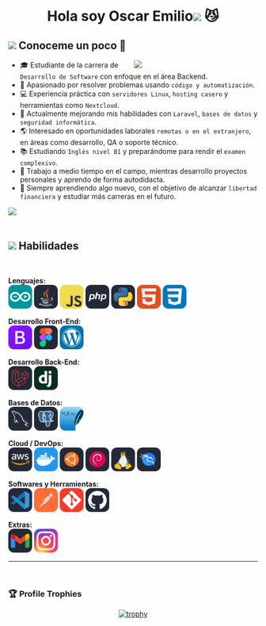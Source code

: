 <h1 align="center"><b>Hola soy Oscar Emilio</b><img src="https://media.giphy.com/media/hvRJCLFzcasrR4ia7z/giphy.gif" width="35"> 😼</h1>

## <picture><img src="https://github.com/7oSkaaa/7oSkaaa/blob/main/Images/about_me.gif?raw=true" width="50px"></picture> Conoceme un poco 🤗

<picture><img align="right" src="https://github.com/7oSkaaa/7oSkaaa/blob/main/Images/Right_Side.gif?raw=true" width="250px"></picture>

- 🎓 Estudiante de la carrera de `Desarrollo de Software` con enfoque en el área Backend.
- 🧠 Apasionado por resolver problemas usando `código y automatización`.
- 💻 Experiencia práctica con `servidores Linux`, `hosting casero` y herramientas como `Nextcloud`.
- 🔧 Actualmente mejorando mis habilidades con `Laravel`, `bases de datos` y `seguridad informática`.
- 🌎 Interesado en oportunidades laborales `remotas o en el extranjero`, en áreas como desarrollo, QA o soporte técnico.
- 📚 Estudiando `Inglés nivel B1` y preparándome para rendir el `examen complexivo`.
- 🔋 Trabajo a medio tiempo en el campo, mientras desarrollo proyectos personales y aprendo de forma autodidacta.
- 🚀 Siempre aprendiendo algo nuevo, con el objetivo de alcanzar `libertad financiera` y estudiar más carreras en el futuro.

<img src="https://user-images.githubusercontent.com/73097560/115834477-dbab4500-a447-11eb-908a-139a6edaec5c.gif"><br><br>

## <img src="https://media2.giphy.com/media/QssGEmpkyEOhBCb7e1/giphy.gif?cid=ecf05e47a0n3gi1bfqntqmob8g9aid1oyj2wr3ds3mg700bl&rid=giphy.gif" width ="25"><b> Habilidades</b>
<br>

<p align="center">

<!-- Lenguajes -->
<b>Lenguajes:</b><br>
<img src="./icons/Arduino.svg" width="48">
<img src="./icons/Java-Dark.svg" width="48">
<img src="./icons/JavaScript.svg" width="48">
<img src="./icons/PHP-Dark.svg" width="48">
<img src="./icons/Python-Dark.svg" width="48">
<img src="./icons/HTML.svg" width="48">
<img src="./icons/CSS.svg" width="48">

<!-- Front-End -->
<b>Desarrollo Front-End:</b><br>
<img src="./icons/Bootstrap.svg" width="48">
<img src="./icons/Figma-Dark.svg" width="48">
<img src="./icons/Wordpress.svg" width="48">

<!-- Back-End -->
<b>Desarrollo Back-End:</b><br>
<img src="./icons/Laravel-Dark.svg" width="48">
<img src="./icons/Django.svg" width="48">

<!-- Bases de Datos -->
<b>Bases de Datos:</b><br>
<img src="./icons/MySQL-Dark.svg" width="48">
<img src="./icons/PostgreSQL-Dark.svg" width="48">
<img src="./icons/SQLite.svg" width="48">

<!-- Cloud & DevOps -->
<b>Cloud / DevOps:</b><br>
<img src="./icons/AWS-Dark.svg" width="48">
<img src="./icons/Docker.svg" width="48">
<img src="./icons/Ubuntu-Dark.svg" width="48">
<img src="./icons/Debian-Dark.svg" width="48">
<img src="./icons/Linux-Dark.svg" width="48">
<img src="./icons/Kali-Dark.svg" width="48">

<!-- Herramientas -->
<b>Softwares y Herramientas:</b><br>
<img src="./icons/VSCode-Dark.svg" width="48">
<img src="./icons/Postman.svg" width="48">
<img src="./icons/Git.svg" width="48">
<img src="./icons/Github-Dark.svg" width="48">

<!-- Extras -->
<b>Extras:</b><br>
<img src="./icons/Gmail-Dark.svg" width="48">
<img src="./icons/Instagram.svg" width="48">
<br>

</p>

-----

<br>

### 🏆 Profile Trophies

<div align=center>
 
[![trophy](https://github-profile-trophy.vercel.app/?username=Abdalrahman-Alhamod&theme=onedark&title=-Reviews&no-frame=true&margin-w=4&margin-h=4)](https://github.com/ryo-ma/github-profile-trophy)
  
</div>
